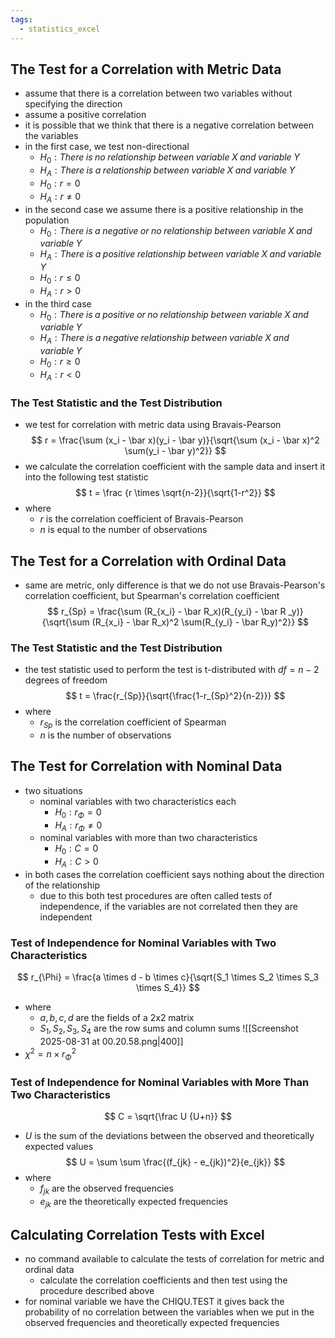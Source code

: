```yaml
---
tags:
  - statistics_excel
---
```

## The Test for a Correlation with Metric Data
- assume that there is a correlation between two variables without specifying the direction
- assume a positive correlation
- it is possible that we think that there is a negative correlation between the variables
- in the first case, we test non-directional
	- $H_0: There \; is \; no \; relationship \; between \; variable \; X \; and \; variable \; Y$
	- $H_A: There \; is \; a \; relationship \; between \; variable \; X \; and \; variable \; Y$
	- $H_0: r=0$
	- $H_A: r \neq 0$
- in the second case we assume there is a positive relationship in the population 	
	- $H_0: There \; is \; a \; negative \; or \; no\; relationship \; between \; variable \; X \; and \; variable \; Y$
	- $H_A: There \; is \; a \; positive\; relationship \; between \; variable \; X \; and \; variable \; Y$
	- $H_0: r\leq 0$
	- $H_A: r > 0$
- in the third case 
	- $H_0: There \; is \; a \; positive \; or \; no\; relationship \; between \; variable \; X \; and \; variable \; Y$
	- $H_A: There \; is \; a \; negative\; relationship \; between \; variable \; X \; and \; variable \; Y$
	- $H_0: r\geq 0$
	- $H_A: r < 0$
### The Test Statistic and the Test Distribution
- we test for correlation with metric data using Bravais-Pearson
$$
r = \frac{\sum (x_i - \bar x)(y_i - \bar y)}{\sqrt{\sum (x_i - \bar x)^2 \sum(y_i - \bar y)^2}}
$$
- we calculate the correlation coefficient with the sample data and insert it into the following test statistic
$$
t = \frac {r \times \sqrt{n-2}}{\sqrt{1-r^2}}
$$
- where 
	- $r$ is the correlation coefficient of Bravais-Pearson
	- $n$ is equal to the number of observations
## The Test for a Correlation with Ordinal Data
- same are metric, only difference is that we do not use Bravais-Pearson's correlation coefficient, but Spearman's correlation coefficient
$$
r_{Sp} = \frac{\sum (R_{x_i} - \bar R_x)(R_{y_i} - \bar R _y)}{\sqrt{\sum (R_{x_i} - \bar R_x)^2 \sum(R_{y_i} - \bar R_y)^2}}
$$
### The Test Statistic and the Test Distribution
- the test statistic used to perform the test is t-distributed with $df = n-2$ degrees of freedom 
$$
t = \frac{r_{Sp}}{\sqrt{\frac{1-r_{Sp}^2}{n-2}}}
$$
- where 
	- $r_{Sp}$ is the correlation coefficient of Spearman
	- $n$ is the number of observations
## The Test for Correlation with Nominal Data
- two situations
	- nominal variables with two characteristics each
		- $H_0: r_\Phi = 0$
		- $H_A: r_\Phi \neq 0$
	- nominal variables with more than two characteristics 
		- $H_0: C = 0$
		- $H_A: C > 0$
- in both cases the correlation coefficient says nothing about the direction of the relationship
	- due to this both test procedures are often called tests of independence, if the variables are not correlated then they are independent 
### Test of Independence for Nominal Variables with Two Characteristics
$$
r_{\Phi} = \frac{a \times d - b \times c}{\sqrt{S_1 \times S_2 \times S_3 \times S_4}}
$$
- where
	- $a,b,c,d$ are the fields of a 2x2 matrix
	- $S_1, S_2, S_3,S_4$ are the row sums and column sums
![[Screenshot 2025-08-31 at 00.20.58.png|400]]
- $\chi ^2 = n \times r_\Phi ^2$
### Test of Independence for Nominal Variables with More Than Two Characteristics
$$
C = \sqrt{\frac U {U+n}}
$$
- $U$ is the sum of the deviations between the observed and theoretically expected values
$$
U = \sum \sum \frac{(f_{jk} - e_{jk})^2}{e_{jk}}
$$
- where
	- $f_{jk}$ are the observed frequencies
	- $e_{jk}$ are the theoretically expected frequencies
## Calculating Correlation Tests with Excel
- no command available to calculate the tests of correlation for metric and ordinal data
	- calculate the correlation coefficients and then test using the procedure described above
- for nominal variable we have the CHIQU.TEST it gives back the probability of no correlation between the variables when we put in the observed frequencies and theoretically expected frequencies